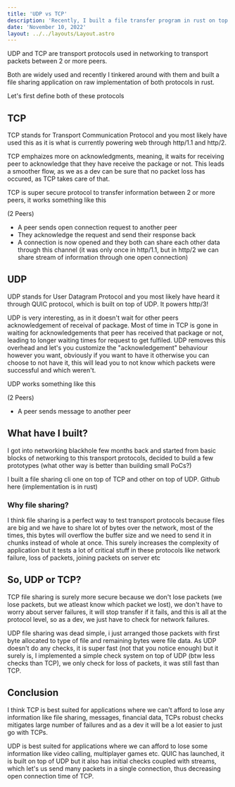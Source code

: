 ```yaml
---
title: 'UDP vs TCP'
description: 'Recently, I built a file transfer program in rust on top of UDP & TCP, and am here sharing my thoughts on both!'
date: 'November 10, 2022'
layout: ../../layouts/Layout.astro
---
```


UDP and TCP are transport protocols used in networking to transport packets between 2 or more peers.

Both are widely used and recently I tinkered around with them and built a file sharing application on raw implementation of both protocols in rust.

Let's first define both of these protocols

## TCP

TCP stands for Transport Communication Protocol and you most likely have used this as it is what is currently powering web through http/1.1 and http/2.

TCP emphaizes more on acknowledgments, meaning, it waits for receiving peer to acknowledge that they have receive the package or not. This leads a smoother flow, as we as a dev can be sure that no packet loss has occured, as TCP takes care of that.

TCP is super secure protocol to transfer information between 2 or more peers, it works something like this

(2 Peers)
- A peer sends open connection request to another peer
- They acknowledge the request and send their response back
- A connection is now opened and they both can share each other data through this channel (it was only once in http/1.1, but in http/2 we can share stream of information through one open connection)

## UDP

UDP stands for User Datagram Protocol and you most likely have heard it through QUIC protocol, which is built on top of UDP. It powers http/3!

UDP is very interesting, as in it doesn't wait for other peers acknowledgement of receival of package. Most of time in TCP is gone in waiting for acknowledgements that peer has received that package or not, leading to longer waiting times for request to get fulfiled. UDP removes this overhead and let's you customize the "acknowledgement" behaviour however you want, obviously if you want to have it otherwise you can choose to not have it, this will lead you to not know which packets were successful and which weren't.

UDP works something like this

(2 Peers)
- A peer sends message to another peer

## What have I built?

I got into networking blackhole few months back and started from basic blocks of networking to this transport protocols, decided to build a few prototypes (what other way is better than building small PoCs?)

I built a file sharing cli one on top of TCP and other on top of UDP. Github here (implementation is in rust)

### Why file sharing?

I think file sharing is a perfect way to test transport protocols because files are big and we have to share lot of bytes over the network, most of the times, this bytes will overflow the buffer size and we need to send it in chunks instead of whole at once. This surely increases the complexity of application but it tests a lot of critical stuff in these protocols like network failure, loss of packets, joining packets on server etc

## So, UDP or TCP?

TCP file sharing is surely more secure because we don't lose packets (we lose packets, but we atleast know which packet we lost), we don't have to worry about server failures, it will stop transfer if it fails, and this is all at the protocol level, so as a dev, we just have to check for network failures.

UDP file sharing was dead simple, i just arranged those packets with first byte allocated to type of file and remaining bytes were file data. As UDP doesn't do any checks, it is super fast (not that you notice enough) but it surely is, I implemented a simple check system on top of UDP (btw less checks than TCP), we only check for loss of packets, it was still fast than TCP.

## Conclusion

I think TCP is best suited for applications where we can't afford to lose any information like file sharing, messages, financial data, TCPs robust checks mitigates large number of failures and as a dev it will be a lot easier to just go with TCPs.

UDP is best suited for applications where we can afford to lose some information like video calling, multiplayer games etc. QUIC has launched, it is built on top of UDP but it also has initial checks coupled with streams, which let's us send many packets in a single connection, thus decreasing open connection time of TCP.